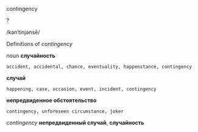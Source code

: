contingency

?

/kənˈtinjənsē/

Definitions of _contingency_

noun
**случайность**

    accident, accidental, chance, eventuality, happenstance, contingency
**случай**

    happening, case, occasion, event, incident, contingency
**непредвиденное обстоятельство**

    contingency, unforeseen circumstance, joker

_contingency_
**непредвиденный случай**, **случайность**